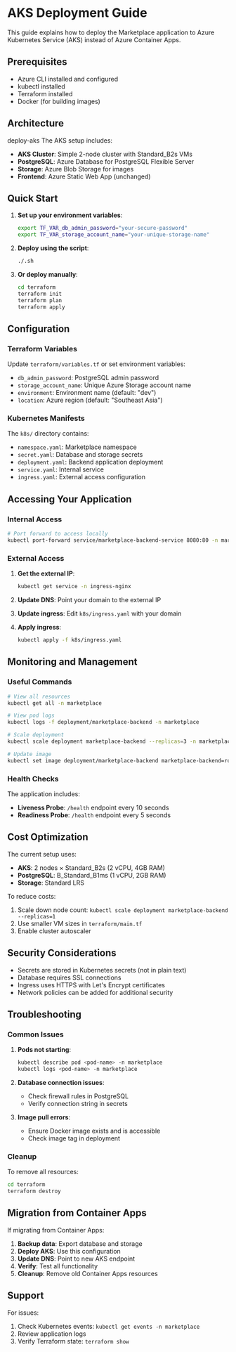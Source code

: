 # AKS Deployment Guide

This guide explains how to deploy the Marketplace application to Azure Kubernetes Service (AKS) instead of Azure Container Apps.

## Prerequisites

- Azure CLI installed and configured
- kubectl installed
- Terraform installed
- Docker (for building images)

## Architecture
deploy-aks
The AKS setup includes:
- **AKS Cluster**: Simple 2-node cluster with Standard_B2s VMs
- **PostgreSQL**: Azure Database for PostgreSQL Flexible Server
- **Storage**: Azure Blob Storage for images
- **Frontend**: Azure Static Web App (unchanged)

## Quick Start

1. **Set up your environment variables**:
   ```bash
   export TF_VAR_db_admin_password="your-secure-password"
   export TF_VAR_storage_account_name="your-unique-storage-name"
   ```

2. **Deploy using the script**:
   ```bash
   ./.sh
   ```

3. **Or deploy manually**:
   ```bash
   cd terraform
   terraform init
   terraform plan
   terraform apply
   ```

## Configuration

### Terraform Variables

Update `terraform/variables.tf` or set environment variables:

- `db_admin_password`: PostgreSQL admin password
- `storage_account_name`: Unique Azure Storage account name
- `environment`: Environment name (default: "dev")
- `location`: Azure region (default: "Southeast Asia")

### Kubernetes Manifests

The `k8s/` directory contains:
- `namespace.yaml`: Marketplace namespace
- `secret.yaml`: Database and storage secrets
- `deployment.yaml`: Backend application deployment
- `service.yaml`: Internal service
- `ingress.yaml`: External access configuration

## Accessing Your Application

### Internal Access
```bash
# Port forward to access locally
kubectl port-forward service/marketplace-backend-service 8080:80 -n marketplace
```

### External Access

1. **Get the external IP**:
   ```bash
   kubectl get service -n ingress-nginx
   ```

2. **Update DNS**: Point your domain to the external IP

3. **Update ingress**: Edit `k8s/ingress.yaml` with your domain

4. **Apply ingress**:
   ```bash
   kubectl apply -f k8s/ingress.yaml
   ```

## Monitoring and Management

### Useful Commands

```bash
# View all resources
kubectl get all -n marketplace

# View pod logs
kubectl logs -f deployment/marketplace-backend -n marketplace

# Scale deployment
kubectl scale deployment marketplace-backend --replicas=3 -n marketplace

# Update image
kubectl set image deployment/marketplace-backend marketplace-backend=roshh4/marketplace-backend-alpine-amd64:new-tag -n marketplace
```

### Health Checks

The application includes:
- **Liveness Probe**: `/health` endpoint every 10 seconds
- **Readiness Probe**: `/health` endpoint every 5 seconds

## Cost Optimization

The current setup uses:
- **AKS**: 2 nodes × Standard_B2s (2 vCPU, 4GB RAM)
- **PostgreSQL**: B_Standard_B1ms (1 vCPU, 2GB RAM)
- **Storage**: Standard LRS

To reduce costs:
1. Scale down node count: `kubectl scale deployment marketplace-backend --replicas=1`
2. Use smaller VM sizes in `terraform/main.tf`
3. Enable cluster autoscaler

## Security Considerations

- Secrets are stored in Kubernetes secrets (not in plain text)
- Database requires SSL connections
- Ingress uses HTTPS with Let's Encrypt certificates
- Network policies can be added for additional security

## Troubleshooting

### Common Issues

1. **Pods not starting**:
   ```bash
   kubectl describe pod <pod-name> -n marketplace
   kubectl logs <pod-name> -n marketplace
   ```

2. **Database connection issues**:
   - Check firewall rules in PostgreSQL
   - Verify connection string in secrets

3. **Image pull errors**:
   - Ensure Docker image exists and is accessible
   - Check image tag in deployment

### Cleanup

To remove all resources:
```bash
cd terraform
terraform destroy
```

## Migration from Container Apps

If migrating from Container Apps:

1. **Backup data**: Export database and storage
2. **Deploy AKS**: Use this configuration
3. **Update DNS**: Point to new AKS endpoint
4. **Verify**: Test all functionality
5. **Cleanup**: Remove old Container Apps resources

## Support

For issues:
1. Check Kubernetes events: `kubectl get events -n marketplace`
2. Review application logs
3. Verify Terraform state: `terraform show`
